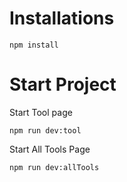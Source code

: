 # Installations

```
npm install
```

# Start Project

Start Tool page
```
npm run dev:tool
```

Start All Tools Page

```
npm run dev:allTools
```
